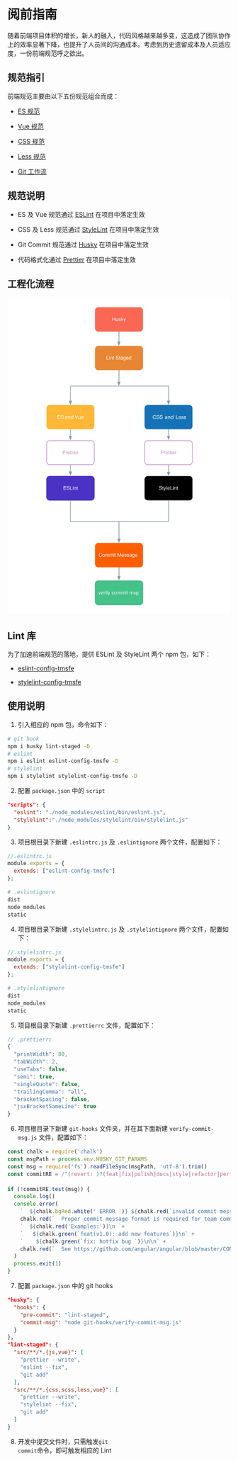 # 阅前指南

随着前端项目体积的增长，新人的融入，代码风格越来越多变，这造成了团队协作上的效率显著下降，也提升了人员间的沟通成本。考虑到历史遗留成本及人员适应度，一份前端规范呼之欲出。

## 规范指引

前端规范主要由以下五份规范组合而成：

- [ES 规范](https://pets-web.github.io/tms-style-guide/js/)

- [Vue 规范](https://pets-web.github.io/tms-style-guide/js/vue.html)

- [CSS 规范](https://pets-web.github.io/tms-style-guide/css/)

- [Less 规范](https://pets-web.github.io/tms-style-guide/css/less.html)

- [Git 工作流](https://pets-web.github.io/tms-style-guide/git/)

## 规范说明

- ES 及 Vue 规范通过 [ESLint](https://eslint.org/) 在项目中落定生效

- CSS 及 Less 规范通过 [StyleLint](https://stylelint.io/) 在项目中落定生效

- Git Commit 规范通过 [Husky](https://github.com/typicode/husky) 在项目中落定生效

- 代码格式化通过 [Prettier](https://prettier.io/) 在项目中落定生效

## 工程化流程

![](./imgs/lint.svg)

## Lint 库

为了加速前端规范的落地，提供 ESLint 及 StyleLint 两个 npm 包，如下：

- [eslint-config-tmsfe](https://github.com/Pets-web/eslint-config-tms)

- [stylelint-config-tmsfe](https://github.com/Pets-web/stylelint-config-tms)

## 使用说明

1. 引入相应的 npm 包，命令如下：

```bash
# git hook
npm i husky lint-staged -D
# eslint
npm i eslint eslint-config-tmsfe -D
# stylelint
npm i stylelint stylelint-config-tmsfe -D
```

2. 配置 <code>package.json</code> 中的 <code>script</code>

```json
"scripts": {
  "eslint": "./node_modules/eslint/bin/eslint.js",
  "stylelint":"./node_modules/stylelint/bin/stylelint.js"
}
```

3. 项目根目录下新建 <code>.eslintrc.js</code> 及 <code>.eslintignore</code> 两个文件，配置如下：

```javascript
//.eslintrc.js
module.exports = {
  extends: ["eslint-config-tmsfe"]
};
```

```bash
# .eslintignore
dist
node_modules
static
```

4. 项目根目录下新建 <code>.stylelintrc.js</code> 及 <code>.stylelintignore</code> 两个文件，配置如下：

```javascript
//.stylelintrc.js
module.exports = {
  extends: ["stylelint-config-tmsfe"]
};
```

```bash
# .stylelintignore
dist
node_modules
static
```

5. 项目根目录下新建 <code>.prettierrc</code> 文件，配置如下：

```javascript
// .prettierrc
{
  "printWidth": 80,
  "tabWidth": 2,
  "useTabs": false,
  "semi": true,
  "singleQuote": false,
  "trailingComma": "all",
  "bracketSpacing": false,
  "jsxBracketSameLine": true
}
```

6. 项目根目录下新建 <code>git-hooks</code> 文件夹，并在其下面新建 <code>verify-commit-msg.js</code> 文件，配置如下：

```javascript
const chalk = require('chalk')
const msgPath = process.env.HUSKY_GIT_PARAMS
const msg = require('fs').readFileSync(msgPath, 'utf-8').trim()
const commitRE = /^(revert: )?(feat|fix|polish|docs|style|refactor|perf|test|workflow|ci|chore|types|build)(\(.+\))?: .{1,50}/

if (!commitRE.test(msg)) {
  console.log()
  console.error(
    `  ${chalk.bgRed.white(' ERROR ')} ${chalk.red(`invalid commit message format.`)}\n\n` +
    chalk.red(`  Proper commit message format is required for team commit specification.\n`) +
    `  ${chalk.red('Examples:')}\n `+
    `   ${chalk.green(`feat(v1.0): add new features`)}\n` +
    `    ${chalk.green(`fix: hotfix bug `)}\n\n` +
    chalk.red(`  See https://github.com/angular/angular/blob/master/CONTRIBUTING.md#-commit-message-guidelines for more details.\n`) 
  )
  process.exit(1)
}
```

7. 配置 <code>package.json</code> 中的 git hooks

```json
"husky": {
  "hooks": {
    "pre-commit": "lint-staged",
    "commit-msg": "node git-hooks/verify-commit-msg.js"
  }
},
"lint-staged": {
  "src/**/*.{js,vue}": [
    "prettier --write",
    "eslint --fix",
    "git add"
  ],
  "src/**/*.{css,scss,less,vue}": [
    "prettier --write",
    "stylelint --fix",
    "git add"
  ]
}
```

8. 开发中提交文件时，只需触发<code>git commit</code>命令，即可触发相应的 Lint

